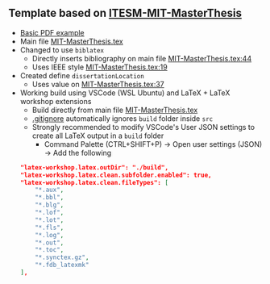 ## Template based on [ITESM-MIT-MasterThesis](https://www.overleaf.com/project/67a8d5d2840f0d9ff5c938e4)
- [Basic PDF example](example.pdf)
- Main file [MIT-MasterThesis.tex](src/MIT-MasterThesis.tex)
- Changed to use `biblatex`
    - Directly inserts bibliography on main file [MIT-MasterThesis.tex:44](src/MIT-MasterThesis.tex#L44)
    - Uses IEEE style [MIT-MasterThesis.tex:19](src/MIT-MasterThesis.tex#L19)
- Created define `dissertationLocation`
    - Uses value on [MIT-MasterThesis.tex:37](src/MIT-MasterThesis.tex#L37)
- Working build using VSCode (WSL Ubuntu) and LaTeX + LaTeX workshop extensions
    - Build directly from main file [MIT-MasterThesis.tex](src/MIT-MasterThesis.tex)
    - [.gitignore](.gitignore#L1) automatically ignores `build` folder inside `src`
    - Strongly recommended to modify VSCode's User JSON settings to create all LaTeX output in a `build` folder
        - Command Palette (CTRL+SHIFT+P) -> Open user settings (JSON) -> Add the following
    ```json
    "latex-workshop.latex.outDir": "./build",
    "latex-workshop.latex.clean.subfolder.enabled": true,
    "latex-workshop.latex.clean.fileTypes": [
        "*.aux",
        "*.bbl",
        "*.blg",
        "*.lof",
        "*.lot",
        "*.fls",
        "*.log",
        "*.out",
        "*.toc",
        "*.synctex.gz",
        "*.fdb_latexmk"
    ],